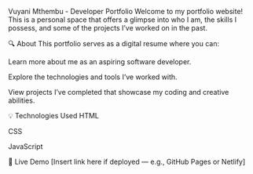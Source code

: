 Vuyani Mthembu - Developer Portfolio
Welcome to my portfolio website! This is a personal space that offers a glimpse into who I am, the skills I possess, and some of the projects I’ve worked on in the past.

🔍 About
This portfolio serves as a digital resume where you can:

Learn more about me as an aspiring software developer.

Explore the technologies and tools I’ve worked with.

View projects I’ve completed that showcase my coding and creative abilities.

💡 Technologies Used
HTML

CSS

JavaScript



🚀 Live Demo
[Insert link here if deployed — e.g., GitHub Pages or Netlify]
